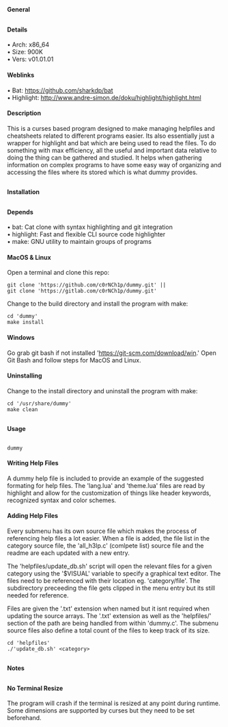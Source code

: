 ##
#### General
##
#### Details
• Arch: x86_64  
• Size: 900K  
• Vers: v01.01.01
#### Weblinks
• Bat: https://github.com/sharkdp/bat  
• Highlight: http://www.andre-simon.de/doku/highlight/highlight.html
#### Description
This is a curses based program designed to make managing helpfiles and cheatsheets related
to different programs easier. Its also essentially just a wrapper for highlight and bat
which are being used to read the files. To do something with max efficiency, all the
useful and important data relative to doing the thing can be gathered and studied. It
helps when gathering information on complex programs to have some easy way of organizing
and accessing the files where its stored which is what dummy provides.
##
#### Installation
##
#### Depends
• bat: Cat clone with syntax highlighting and git integration  
• highlight: Fast and flexible CLI source code highlighter  
• make: GNU utility to maintain groups of programs
#### MacOS & Linux
Open a terminal and clone this repo:
```shell
git clone 'https://github.com/c0rNCh1p/dummy.git' ||
git clone 'https://gitlab.com/c0rNCh1p/dummy.git'
```
Change to the build directory and install the program with make:
```shell
cd 'dummy'
make install
```
#### Windows
Go grab git bash if not installed 'https://git-scm.com/download/win.'
Open Git Bash and follow steps for MacOS and Linux.
#### Uninstalling
Change to the install directory and uninstall the program with make:
```shell
cd '/usr/share/dummy'
make clean
```
##
#### Usage
##
```shell
dummy
```
#### Writing Help Files
A dummy help file is included to provide an example of the suggested formating for help
files. The 'lang.lua' and 'theme.lua' files are read by highlight and allow for the
customization of things like header keywords, recognized syntax and color schemes.
#### Adding Help Files
Every submenu has its own source file which makes the process of referencing help files a
lot easier. When a file is added, the file list in the category source file, the
'all_h3lp.c' (comlpete list) source file and the readme are each updated with a new entry.

The 'helpfiles/update_db.sh' script will open the relevant files for a given category
using the '$VISUAL' variable to specify a graphical text editor. The files need to be
referenced with their location eg. 'category/file'. The subdirectory preceeding the file
gets clipped in the menu entry but its still needed for reference.

Files are given the '.txt' extension when named but it isnt required when updating the
source arrays. The '.txt' extension as well as the 'helpfiles/' section of the path are
being handled from within 'dummy.c'. The submenu source files also define a total count of
the files to keep track of its size.
```shell
cd 'helpfiles'
./'update_db.sh' <category>
```
##
#### Notes
##
#### No Terminal Resize
The program will crash if the terminal is resized at any point during runtime. Some
dimensions are supported by curses but they need to be set beforehand.
##
